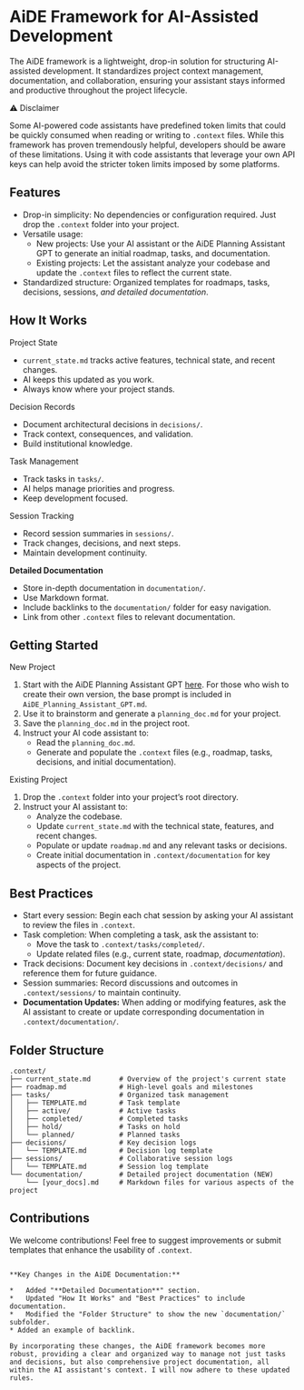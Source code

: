 
# AiDE Framework for AI-Assisted Development

The AiDE framework is a lightweight, drop-in solution for structuring AI-assisted development. It standardizes project context management, documentation, and collaboration, ensuring your assistant stays informed and productive throughout the project lifecycle.

⚠ Disclaimer

Some AI-powered code assistants have predefined token limits that could be quickly consumed when reading or writing to `.context` files. While this framework has proven tremendously helpful, developers should be aware of these limitations. Using it with code assistants that leverage your own API keys can help avoid the stricter token limits imposed by some platforms.

## Features

-   Drop-in simplicity: No dependencies or configuration required. Just drop the `.context` folder into your project.
-   Versatile usage:
    -   New projects: Use your AI assistant or the AiDE Planning Assistant GPT to generate an initial roadmap, tasks, and documentation.
    -   Existing projects: Let the assistant analyze your codebase and update the `.context` files to reflect the current state.
-   Standardized structure: Organized templates for roadmaps, tasks, decisions, sessions, *and detailed documentation*.

## How It Works

Project State

-   `current_state.md` tracks active features, technical state, and recent changes.
-   AI keeps this updated as you work.
-   Always know where your project stands.

Decision Records

-   Document architectural decisions in `decisions/`.
-   Track context, consequences, and validation.
-   Build institutional knowledge.

Task Management

-   Track tasks in `tasks/`.
-   AI helps manage priorities and progress.
-   Keep development focused.

Session Tracking

-   Record session summaries in `sessions/`.
-   Track changes, decisions, and next steps.
-   Maintain development continuity.

**Detailed Documentation**

-   Store in-depth documentation in `documentation/`.
-   Use Markdown format.
-   Include backlinks to the `documentation/` folder for easy navigation.
-   Link from other `.context` files to relevant documentation.

## Getting Started

New Project

1.  Start with the AiDE Planning Assistant GPT [here](#link-to-gpt). For those who wish to create their own version, the base prompt is included in `AiDE_Planning_Assistant_GPT.md`.
2.  Use it to brainstorm and generate a `planning_doc.md` for your project.
3.  Save the `planning_doc.md` in the project root.
4.  Instruct your AI code assistant to:
    -   Read the `planning_doc.md`.
    -   Generate and populate the `.context` files (e.g., roadmap, tasks, decisions, and initial documentation).

Existing Project

1.  Drop the `.context` folder into your project’s root directory.
2.  Instruct your AI assistant to:
    -   Analyze the codebase.
    -   Update `current_state.md` with the technical state, features, and recent changes.
    -   Populate or update `roadmap.md` and any relevant tasks or decisions.
    - Create initial documentation in `.context/documentation` for key aspects of the project.

## Best Practices

-   Start every session: Begin each chat session by asking your AI assistant to review the files in `.context`.
-   Task completion: When completing a task, ask the assistant to:
    -   Move the task to `.context/tasks/completed/`.
    -   Update related files (e.g., current state, roadmap, *documentation*).
-   Track decisions: Document key decisions in `.context/decisions/` and reference them for future guidance.
-   Session summaries: Record discussions and outcomes in `.context/sessions/` to maintain continuity.
-   **Documentation Updates:** When adding or modifying features, ask the AI assistant to create or update corresponding documentation in `.context/documentation/`.

## Folder Structure

```
.context/
├── current_state.md       # Overview of the project's current state
├── roadmap.md             # High-level goals and milestones
├── tasks/                 # Organized task management
│   ├── TEMPLATE.md        # Task template
│   ├── active/            # Active tasks
│   ├── completed/         # Completed tasks
│   ├── hold/              # Tasks on hold
│   └── planned/           # Planned tasks
├── decisions/             # Key decision logs
│   └── TEMPLATE.md        # Decision log template
├── sessions/              # Collaborative session logs
│   └── TEMPLATE.md        # Session log template
└── documentation/         # Detailed project documentation (NEW)
    └── [your_docs].md     # Markdown files for various aspects of the project
```

## Contributions

We welcome contributions! Feel free to suggest improvements or submit templates that enhance the usability of `.context`.
```

**Key Changes in the AiDE Documentation:**

*   Added "**Detailed Documentation**" section.
*   Updated "How It Works" and "Best Practices" to include documentation.
*   Modified the "Folder Structure" to show the new `documentation/` subfolder.
* Added an example of backlink.

By incorporating these changes, the AiDE framework becomes more robust, providing a clear and organized way to manage not just tasks and decisions, but also comprehensive project documentation, all within the AI assistant's context. I will now adhere to these updated rules.
